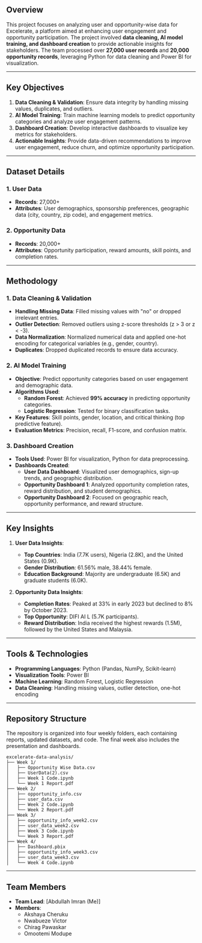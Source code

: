 ## Overview  
This project focuses on analyzing user and opportunity-wise data for Excelerate, a platform aimed at enhancing user engagement and opportunity participation. The project involved **data cleaning, AI model training, and dashboard creation** to provide actionable insights for stakeholders. The team processed over **27,000 user records** and **20,000 opportunity records**, leveraging Python for data cleaning and Power BI for visualization.  

---

## Key Objectives  
1. **Data Cleaning & Validation**: Ensure data integrity by handling missing values, duplicates, and outliers.  
2. **AI Model Training**: Train machine learning models to predict opportunity categories and analyze user engagement patterns.  
3. **Dashboard Creation**: Develop interactive dashboards to visualize key metrics for stakeholders.  
4. **Actionable Insights**: Provide data-driven recommendations to improve user engagement, reduce churn, and optimize opportunity participation.  

---

## Dataset Details  
### 1. **User Data**  
- **Records**: 27,000+  
- **Attributes**: User demographics, sponsorship preferences, geographic data (city, country, zip code), and engagement metrics.  

### 2. **Opportunity Data**  
- **Records**: 20,000+  
- **Attributes**: Opportunity participation, reward amounts, skill points, and completion rates.  

---

## Methodology  
### 1. **Data Cleaning & Validation**  
- **Handling Missing Data**: Filled missing values with "no" or dropped irrelevant entries.  
- **Outlier Detection**: Removed outliers using z-score thresholds (z > 3 or z < -3).  
- **Data Normalization**: Normalized numerical data and applied one-hot encoding for categorical variables (e.g., gender, country).  
- **Duplicates**: Dropped duplicated records to ensure data accuracy.  

### 2. **AI Model Training**  
- **Objective**: Predict opportunity categories based on user engagement and demographic data.  
- **Algorithms Used**:  
  - **Random Forest**: Achieved **99% accuracy** in predicting opportunity categories.  
  - **Logistic Regression**: Tested for binary classification tasks.  
- **Key Features**: Skill points, gender, location, and critical thinking (top predictive feature).  
- **Evaluation Metrics**: Precision, recall, F1-score, and confusion matrix.  

### 3. **Dashboard Creation**  
- **Tools Used**: Power BI for visualization, Python for data preprocessing.  
- **Dashboards Created**:  
  - **User Data Dashboard**: Visualized user demographics, sign-up trends, and geographic distribution.  
  - **Opportunity Dashboard 1**: Analyzed opportunity completion rates, reward distribution, and student demographics.  
  - **Opportunity Dashboard 2**: Focused on geographic reach, opportunity performance, and reward structure.  

---

## Key Insights  
1. **User Data Insights**:  
   - **Top Countries**: India (7.7K users), Nigeria (2.8K), and the United States (0.9K).  
   - **Gender Distribution**: 61.56% male, 38.44% female.  
   - **Education Background**: Majority are undergraduate (6.5K) and graduate students (6.0K).  

2. **Opportunity Data Insights**:  
   - **Completion Rates**: Peaked at 33% in early 2023 but declined to 8% by October 2023.  
   - **Top Opportunity**: DIFI AI L (5.7K participants).  
   - **Reward Distribution**: India received the highest rewards (1.5M), followed by the United States and Malaysia.  

---

## Tools & Technologies  
- **Programming Languages**: Python (Pandas, NumPy, Scikit-learn)  
- **Visualization Tools**: Power BI  
- **Machine Learning**: Random Forest, Logistic Regression  
- **Data Cleaning**: Handling missing values, outlier detection, one-hot encoding  

---

## Repository Structure  
The repository is organized into four weekly folders, each containing reports, updated datasets, and code. The final week also includes the presentation and dashboards.  

```
excelerate-data-analysis/  
├── Week 1/  
│   ├── Opportunity Wise Data.csv
│   ├── UserData(2).csv
│   ├── Week 1 Code.ipynb
│   └── Week 1 Report.pdf
├── Week 2/  
│   ├── opportunity_info.csv
│   ├── user_data.csv
│   ├── Week 2 Code.ipynb  
│   └── Week 2 Report.pdf
├── Week 3/  
│   ├── opportunity_info_week2.csv
│   ├── user_data_week2.csv
│   ├── Week 3 Code.ipynb  
│   └── Week 3 Report.pdf
├── Week 4/  
│   ├── Dashboard.pbix
│   ├── opportunity_info_week3.csv
│   ├── user_data_week3.csv
│   └── Week 4 Code.ipynb  
```

---

## Team Members  
- **Team Lead**: [Abdullah Imran (Me)]  
- **Members**:
  - Akshaya Cheruku  
  - Nwabueze Victor  
  - Chirag Pawaskar  
  - Omootemi Modupe  
